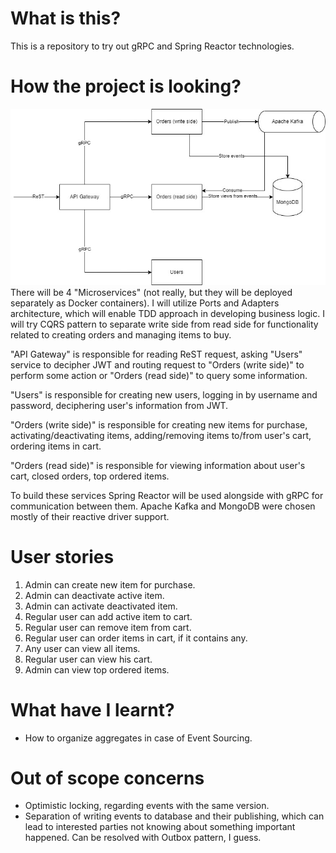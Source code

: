 # What is this?

This is a repository to try out gRPC and Spring Reactor technologies.

# How the project is looking?

![](structure.png)
There will be 4 "Microservices" (not really, but they will be deployed separately as Docker containers). I will
utilize Ports and Adapters architecture, which will enable TDD approach in developing business logic. I will try CQRS
pattern to separate write side from read side for functionality related to creating orders and managing items to buy.

"API Gateway" is responsible for reading ReST request, asking "Users" service to decipher JWT and routing request to
"Orders (write side)" to perform some action or "Orders (read side)" to query some information.

"Users" is responsible for creating new users, logging in by username and password, deciphering user's information from
JWT.

"Orders (write side)" is responsible for creating new items for purchase, activating/deactivating items, adding/removing
items to/from user's cart, ordering items in cart.

"Orders (read side)" is responsible for viewing information about user's cart, closed orders, top ordered items.

To build these services Spring Reactor will be used alongside with gRPC for communication between them. Apache
Kafka and MongoDB were chosen mostly of their reactive driver support.

# User stories

1) Admin can create new item for purchase.
2) Admin can deactivate active item.
3) Admin can activate deactivated item.
4) Regular user can add active item to cart.
5) Regular user can remove item from cart.
6) Regular user can order items in cart, if it contains any.
7) Any user can view all items.
8) Regular user can view his cart.
9) Admin can view top ordered items.

# What have I learnt?

* How to organize aggregates in case of Event Sourcing.

# Out of scope concerns

* Optimistic locking, regarding events with the same version.
* Separation of writing events to database and their publishing, which can lead to interested parties not knowing about
  something important happened. Can be resolved with Outbox pattern, I guess.